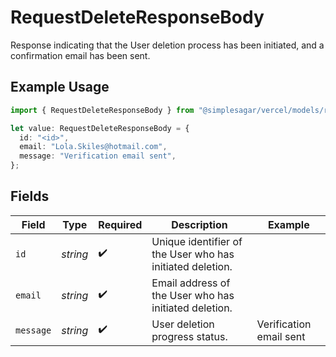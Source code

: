 # RequestDeleteResponseBody

Response indicating that the User deletion process has been initiated, and a confirmation email has been sent.

## Example Usage

```typescript
import { RequestDeleteResponseBody } from "@simplesagar/vercel/models/requestdeleteop.js";

let value: RequestDeleteResponseBody = {
  id: "<id>",
  email: "Lola.Skiles@hotmail.com",
  message: "Verification email sent",
};
```

## Fields

| Field                                                     | Type                                                      | Required                                                  | Description                                               | Example                                                   |
| --------------------------------------------------------- | --------------------------------------------------------- | --------------------------------------------------------- | --------------------------------------------------------- | --------------------------------------------------------- |
| `id`                                                      | *string*                                                  | :heavy_check_mark:                                        | Unique identifier of the User who has initiated deletion. |                                                           |
| `email`                                                   | *string*                                                  | :heavy_check_mark:                                        | Email address of the User who has initiated deletion.     |                                                           |
| `message`                                                 | *string*                                                  | :heavy_check_mark:                                        | User deletion progress status.                            | Verification email sent                                   |